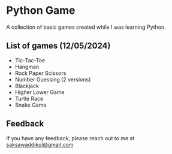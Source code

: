 # Python Game
A collection of basic games created while I was learning Python.


## List of games (12/05/2024)
- Tic-Tac-Toe
- Hangman 
- Rock Paper Scissors 
- Number Guessing (2 versions)
- Blackjack
- Higher Lower Game
- Turtle Race
- Snake Game

## Feedback

If you have any feedback, please reach out to me at saksawaddikul@gmail.com
